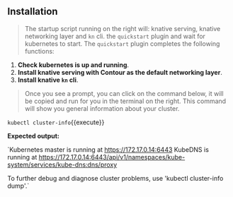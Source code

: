 ## Installation
> The startup script running on the right will: knative serving, knative networking layer
> and `kn` cli.
> the `quickstart` plugin and wait for kubernetes 
> to start. The `quickstart` plugin completes the following functions:

1. **Check kubernetes is up and running**.
1. **Install knative serving with Contour as the default networking layer**.
1. **Install knative `kn` cli**.

> Once you see a prompt, you can click on the command below, 
> it will be copied and run for you in the terminal on the right.
> This command will show you general information about your cluster.

`kubectl cluster-info`{{execute}}

**Expected output:**

`Kubernetes master is running at https://172.17.0.14:6443
KubeDNS is running at https://172.17.0.14:6443/api/v1/namespaces/kube-system/services/kube-dns:dns/proxy

To further debug and diagnose cluster problems, use 'kubectl cluster-info dump'.`

